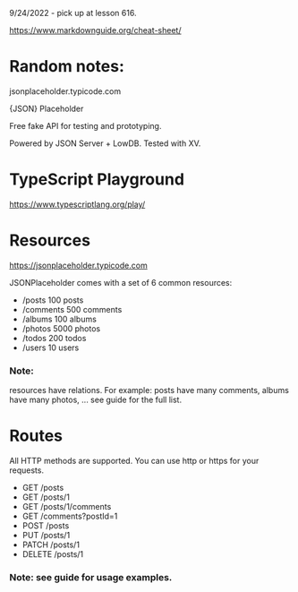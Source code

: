 9/24/2022 - pick up at lesson 616.

https://www.markdownguide.org/cheat-sheet/

# Random notes:

jsonplaceholder.typicode.com

{JSON} Placeholder

Free fake API for testing and prototyping.

Powered by JSON Server + LowDB. Tested with XV.

# TypeScript Playground

https://www.typescriptlang.org/play/

# Resources

https://jsonplaceholder.typicode.com

JSONPlaceholder comes with a set of 6 common resources:

- /posts 100 posts
- /comments 500 comments
- /albums 100 albums
- /photos 5000 photos
- /todos 200 todos
- /users 10 users

### Note:

resources have relations. For example: posts have many comments, albums have many photos, ... see guide for the full list.

# Routes

All HTTP methods are supported. You can use http or https for your requests.

- GET /posts
- GET /posts/1
- GET /posts/1/comments
- GET /comments?postId=1
- POST /posts
- PUT /posts/1
- PATCH /posts/1
- DELETE /posts/1

### Note: see guide for usage examples.
